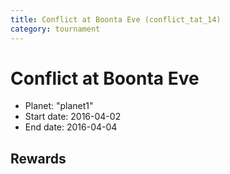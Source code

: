 ```yaml
---
title: Conflict at Boonta Eve (conflict_tat_14)
category: tournament
---
```

# Conflict at Boonta Eve

  * Planet: "planet1"
  * Start date: 2016-04-02
  * End date: 2016-04-04

## Rewards

